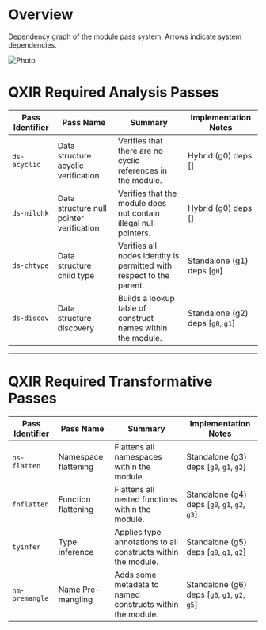 # Overview

Dependency graph of the module pass system. Arrows indicate system dependencies. 

![Photo](https://github.com/user-attachments/assets/e7a2840d-b54a-4e12-a3c2-50ef847ec52d)

# QXIR Required Analysis Passes

| Pass Identifier | Pass Name                                    | Summary                                                                 | Implementation Notes                                        |
|-----------------|----------------------------------------------|-------------------------------------------------------------------------|-------------------------------------------------------------|
| `ds-acyclic`    | Data structure acyclic verification          | Verifies that there are no cyclic references in the module.             | Hybrid (g0) deps []                                         |
| `ds-nilchk`     | Data structure null pointer verification     | Verifies that the module does not contain illegal null pointers.        | Hybrid (g0) deps []                                         |
| `ds-chtype`     | Data structure child type                    | Verifies all nodes identity is permitted with respect to the parent.    | Standalone (g1) deps [`g0`]                                 |
| `ds-discov`     | Data structure discovery                     | Builds a lookup table of construct names within the module.             | Standalone (g2) deps [`g0`, `g1`]                           |

---

# QXIR Required Transformative Passes

| Pass Identifier | Pass Name                                    | Summary                                                                 | Implementation Notes                                        |
|-----------------|----------------------------------------------|-------------------------------------------------------------------------|-------------------------------------------------------------|
| `ns-flatten`    | Namespace flattening                         | Flattens all namespaces within the module.                              | Standalone (g3) deps [`g0`, `g1`, `g2`]                     |
| `fnflatten`     | Function flattening                          | Flattens all nested functions within the module.                        | Standalone (g4) deps [`g0`, `g1`, `g2`, `g3`]               |
| `tyinfer`       | Type inference                               | Applies type annotations to all constructs within the module.           | Standalone (g5) deps [`g0`, `g1`, `g2`]                     |
| `nm-premangle`  | Name Pre-mangling                            | Adds some metadata to named constructs within the module.               | Standalone (g6) deps [`g0`, `g1`, `g2`, `g5`]               |

